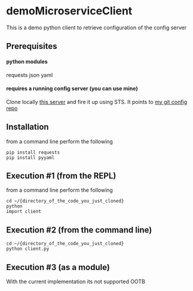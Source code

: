 # demoMicroserviceClient
This is a demo python client to retrieve configuration of the config server

## Prerequisites
#### python modules
requests
json
yaml
#### requires a running config server (you can use mine)
Clone locally [this server](https://github.com/billatr0n/Cloud_Config_Server_Local) and fire it up using STS.
It points to [my git config repo](https://github.com/billatr0n/microservices-cloud-config)


## Installation
from a command line perform the following
```
pip install requests
pip install pyyaml
```

## Execution #1 (from the REPL)
from a command line perform the following
```
cd ~/{directory_of_the_code_you_just_cloned}
python
import client
```

## Execution #2 (from the command line)
```
cd ~/{directory_of_the_code_you_just_cloned}
python client.py
```
## Execution #3 (as a module)
With the current implementation its not supported OOTB

